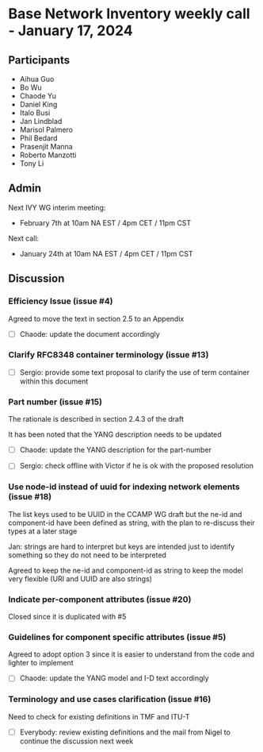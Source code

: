 # Base Network Inventory weekly call - January 17, 2024

## Participants

- Aihua Guo
- Bo Wu
- Chaode Yu
- Daniel King
- Italo Busi
- Jan Lindblad
- Marisol Palmero
- Phil Bedard
- Prasenjit Manna
- Roberto Manzotti
- Tony Li

## Admin

Next IVY WG interim meeting:

- February 7th at 10am NA EST / 4pm CET / 11pm CST

Next call:

- January 24th at 10am NA EST / 4pm CET / 11pm CST

## Discussion

### Efficiency Issue (issue #4)

Agreed to move the text in section 2.5 to an Appendix

- [ ] Chaode: update the document accordingly

### Clarify RFC8348 container terminology (issue #13)

- [ ] Sergio: provide some text proposal to clarify the use of term container within this document

### Part number (issue #15)

The rationale is described in section 2.4.3 of the draft

It has been noted that the YANG description needs to be updated

- [ ] Chaode: update the YANG description for the part-number

- [ ] Sergio: check offline with Victor if he is ok with the proposed resolution

### Use node-id instead of uuid for indexing network elements (issue #18)

The list keys used to be UUID in the CCAMP WG draft but the ne-id and component-id have been defined as string, with the plan to re-discuss their types at a later stage

Jan: strings are hard to interpret but keys are intended just to identify something so they do not need to be interpreted

Agreed to keep the ne-id and component-id as string to keep the model very flexible (URI and UUID are also strings)

### Indicate per-component attributes (issue #20)

Closed since it is duplicated with #5

### Guidelines for component specific attributes (issue #5)

Agreed to adopt option 3 since it is easier to understand from the code and lighter to implement

- [ ] Chaode: update the YANG model and I-D text accordingly

### Terminology and use cases clarification (issue #16)

Need to check for existing definitions in TMF and ITU-T

- [ ] Everybody: review existing definitions and the mail from Nigel to continue the discussion next week
